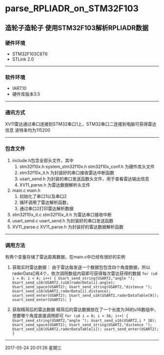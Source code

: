 # parse_RPLIADR_on_STM32F103
造轮子造轮子 使用STM32F103解析RPLIADR数据
------------

### 硬件环境

- STM32F103C8T6
- STLink 2.0

------------


### 软件环境
- IAR7.10
- 硬件库版本3.5

------------


### 通讯方式
XV11雷达通过串口连接到STM32串口1上，STM32串口二连接到电脑可获得雷达信息
波特率均为115200

------------


### 包含文件
1. include.h包含全部头文件，其中
	1. stm32f10x.h
	 system_stm32f10x.h
	 stm32f10x_conf.h
	 为硬件库头文件
	1. stm32f10x_it.h
	为封装好的串口接收雷达中断函数
	1. usart_send.h
	为封装的串口发送函数头文件，用于查看雷达输出信息
	1. XV11_parse.h
	为雷达数据解析头文件
1. main.c
main.h
	1. 初始化了串口1以及串口2
	2. 循环调用了雷达解析函数，
	1. 通过串口2打印雷达解析数据
1. stm32f10x_it.c
stm32f10x_it.h
为雷达串口接收中断
1. usart_send.c
usart_send.h
为封装好的串口发送函数
1. XV11_parse.c
XV11_parse.h
为封装好的雷达数据解析函数

------------


### 调用方法
有两个变量存储了雷达距离数据，在main.c中已经有很好的实例
1. 获取实时雷达数据：
由于雷达每发送一个数据包包含四个角度数据，所以raderData[]有4个，依次调用数组内容即可获得每次雷达获得的数据
`for (u8 i = 0; i < 4; i++)
		{
			Usart_send_string(USART2,"angle ");
			Usart_send_u16(USART2,(u16)raderData[i].angle);
			Usart_send_space(USART2);
			Usart_send_string(USART2,"distence ");
			Usart_send_u16(USART2,raderData[i].distance);
			usart_send_enter(USART2);
			Usart_send_u16(USART2,raderDataTable[9]);
			usart_send_enter(USART2);
		}`

1. 获取精简后的雷达数据
精简后的雷达数据放在了一个长度为36的u16数组中，想要哪个角度直接调用即可
`for (u8 i = 0; i < 36; i++)
		{
			Usart_send_string(USART2,"angle ");
			Usart_send_u16(USART2,i * 10);
			Usart_send_space(USART2);
			Usart_send_string(USART2,"distence ");
			Usart_send_u16(USART2,raderDataTable[i]);
			usart_send_enter(USART2);
		}
`
------------

2017-05-24 20:01:26 星期三